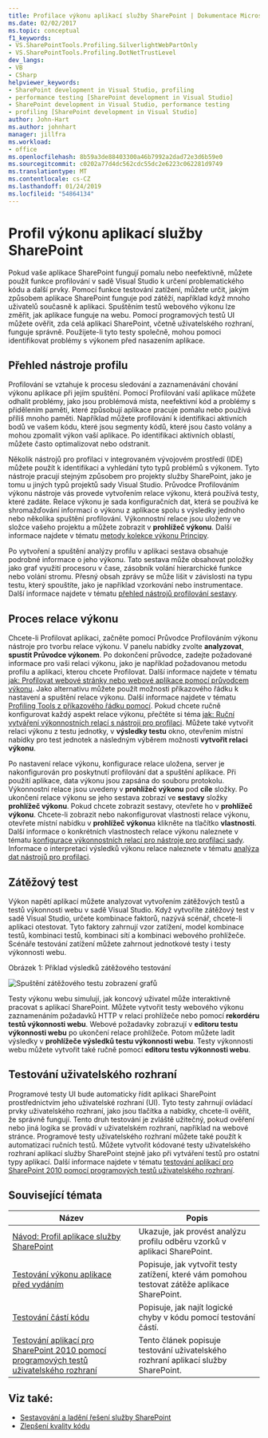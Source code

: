 ```yaml
---
title: Profilace výkonu aplikací služby SharePoint | Dokumentace Microsoftu
ms.date: 02/02/2017
ms.topic: conceptual
f1_keywords:
- VS.SharePointTools.Profiling.SilverlightWebPartOnly
- VS.SharePointTools.Profiling.DotNetTrustLevel
dev_langs:
- VB
- CSharp
helpviewer_keywords:
- SharePoint development in Visual Studio, profiling
- performance testing [SharePoint development in Visual Studio]
- SharePoint development in Visual Studio, performance testing
- profiling [SharePoint development in Visual Studio]
author: John-Hart
ms.author: johnhart
manager: jillfra
ms.workload:
- office
ms.openlocfilehash: 8b59a3de88403300a46b7992a2dad72e3d6b59e0
ms.sourcegitcommit: c0202a77d4dc562cdc55dc2e6223c062281d9749
ms.translationtype: MT
ms.contentlocale: cs-CZ
ms.lasthandoff: 01/24/2019
ms.locfileid: "54864134"
---
```

# <a name="profile-the-performance-of-sharepoint-applications"></a>Profil výkonu aplikací služby SharePoint

Pokud vaše aplikace SharePoint fungují pomalu nebo neefektivně, můžete použít funkce profilování v sadě Visual Studio k určení problematického kódu a další prvky. Pomocí funkce testování zatížení, můžete určit, jakým způsobem aplikace SharePoint funguje pod zátěží, například když mnoho uživatelů současně k aplikaci. Spuštěním testů webového výkonu lze změřit, jak aplikace funguje na webu. Pomocí programových testů UI můžete ověřit, zda celá aplikaci SharePoint, včetně uživatelského rozhraní, funguje správně. Použijete-li tyto testy společně, mohou pomoci identifikovat problémy s výkonem před nasazením aplikace.

## <a name="profile-tools-overview"></a>Přehled nástroje profilu

Profilování se vztahuje k procesu sledování a zaznamenávání chování výkonu aplikace při jejím spuštění. Pomocí Profilování vaší aplikace můžete odhalit problémy, jako jsou problémová místa, neefektivní kód a problémy s přidělením paměti, které způsobují aplikace pracuje pomalu nebo používá příliš mnoho paměti. Například můžete profilování k identifikaci aktivních bodů ve vašem kódu, které jsou segmenty kódů, které jsou často volány a mohou zpomalit výkon vaší aplikace. Po identifikaci aktivních oblastí, můžete často optimalizovat nebo odstranit.

Několik nástrojů pro profilaci v integrovaném vývojovém prostředí (IDE) můžete použít k identifikaci a vyhledání tyto typů problémů s výkonem. Tyto nástroje pracují stejným způsobem pro projekty služby SharePoint, jako je tomu u jiných typů projektů sady Visual Studio. Průvodce Profilováním výkonu nástroje vás provede vytvořením relace výkonu, která používá testy, které zadáte. Relace výkonu je sada konfiguračních dat, která se používá ke shromažďování informací o výkonu z aplikace spolu s výsledky jednoho nebo několika spuštění profilování. Výkonnostní relace jsou uloženy ve složce vašeho projektu a můžete zobrazit v **prohlížeč výkonu**. Další informace najdete v tématu [metody kolekce výkonu Principy](../profiling/understanding-performance-collection-methods.md).

Po vytvoření a spuštění analýzy profilu v aplikaci sestava obsahuje podrobné informace o jeho výkonu. Tato sestava může obsahovat položky jako graf využití procesoru v čase, zásobník volání hierarchické funkce nebo volání stromu. Přesný obsah zprávy se může lišit v závislosti na typu testu, který spouštíte, jako je například vzorkování nebo instrumentace. Další informace najdete v tématu [přehled nástrojů profilování sestavy](http://go.microsoft.com/fwlink/?LinkId=224689).

## <a name="performance-session-process"></a>Proces relace výkonu

Chcete-li Profilovat aplikaci, začněte pomocí Průvodce Profilováním výkonu nástroje pro tvorbu relace výkonu. V panelu nabídky zvolte **analyzovat**, **spustit Průvodce výkonem**. Po dokončení průvodce, zadejte požadované informace pro vaši relaci výkonu, jako je například požadovanou metodu profilu a aplikaci, kterou chcete Profilovat. Další informace najdete v tématu [jak: Profilovat webové stránky nebo webové aplikace pomocí průvodcem výkonu](http://go.microsoft.com/fwlink/?LinkId=224692). Jako alternativu můžete použít možnosti příkazového řádku k nastavení a spuštění relace výkonu. Další informace najdete v tématu [Profiling Tools z příkazového řádku pomocí](http://go.microsoft.com/fwlink/?LinkId=224703). Pokud chcete ručně konfigurovat každý aspekt relace výkonu, přečtěte si téma [jak: Ruční vytváření výkonnostních relací s nástroji pro profilaci](http://go.microsoft.com/fwlink/?LinkId=224691). Můžete také vytvořit relaci výkonu z testu jednotky, v **výsledky testu** okno, otevřením místní nabídky pro test jednotek a následným výběrem možnosti **vytvořit relaci výkonu**.

Po nastavení relace výkonu, konfigurace relace uložena, server je nakonfigurován pro poskytnutí profilování dat a spuštění aplikace. Při použití aplikace, data výkonu jsou zapsána do souboru protokolu. Výkonnostní relace jsou uvedeny v **prohlížeč výkonu** pod **cíle** složky. Po ukončení relace výkonu se jeho sestava zobrazí ve **sestavy** složky **prohlížeč výkonu**. Pokud chcete zobrazit sestavy, otevřete ho v **prohlížeč výkonu**. Chcete-li zobrazit nebo nakonfigurovat vlastnosti relace výkonu, otevřete místní nabídku v **prohlížeč výkonu**a klikněte na tlačítko **vlastnosti**. Další informace o konkrétních vlastnostech relace výkonu naleznete v tématu [konfigurace výkonnostních relací pro nástroje pro profilaci sady](http://go.microsoft.com/fwlink/?LinkId=224694). Informace o interpretaci výsledků výkonu relace naleznete v tématu [analýza dat nástrojů pro profilaci](http://go.microsoft.com/fwlink/?LinkId=224704).

## <a name="stress-test"></a>Zátěžový test

Výkon napětí aplikací můžete analyzovat vytvořením zátěžových testů a testů výkonnosti webu v sadě Visual Studio. Když vytvoříte zátěžový test v sadě Visual Studio, určete kombinace faktorů, nazývá scénář, chcete-li aplikaci otestovat. Tyto faktory zahrnují vzor zatížení, model kombinace testů, kombinaci testů, kombinaci sítí a kombinaci webového prohlížeče. Scénáře testování zatížení můžete zahrnout jednotkové testy i testy výkonnosti webu.

Obrázek 1: Příklad výsledků zátěžového testování

![Spuštění zátěžového testu zobrazení grafů](../sharepoint/media/load-webgraphs.png "běžícímu zátěžovému testu zobrazení grafů")

Testy výkonu webu simulují, jak koncový uživatel může interaktivně pracovat s aplikací SharePoint. Můžete vytvořit testy webového výkonu zaznamenáním požadavků HTTP v relaci prohlížeče nebo pomocí **rekordéru testů výkonnosti webu**. Webové požadavky zobrazují v **editoru testu výkonnosti webu** po ukončení relace prohlížeče. Potom můžete ladit výsledky v **prohlížeče výsledků testu výkonnosti webu**. Testy výkonnosti webu můžete vytvořit také ručně pomocí **editoru testu výkonnosti webu**.

## <a name="test-user-interfaces"></a>Testování uživatelského rozhraní

Programové testy UI bude automaticky řídit aplikaci SharePoint prostřednictvím jeho uživatelské rozhraní (UI). Tyto testy zahrnují ovládací prvky uživatelského rozhraní, jako jsou tlačítka a nabídky, chcete-li ověřit, že správně fungují. Tento druh testování je zvláště užitečný, pokud ověření nebo jiná logika se provádí v uživatelském rozhraní, například na webové stránce. Programové testy uživatelského rozhraní můžete také použít k automatizaci ručních testů. Můžete vytvořit kódované testy uživatelského rozhraní aplikací služby SharePoint stejně jako při vytváření testů pro ostatní typy aplikací. Další informace najdete v tématu [testování aplikací pro SharePoint 2010 pomocí programových testů uživatelského rozhraní](../test/testing-sharepoint-2010-applications-with-coded-ui-tests.md).

## <a name="related-topics"></a>Související témata

|Název|Popis|
|-----------|-----------------|
|[Návod: Profil aplikace služby SharePoint](../sharepoint/walkthrough-profiling-a-sharepoint-application.md)|Ukazuje, jak provést analýzu profilu odběru vzorků v aplikaci SharePoint.|
|[Testování výkonu aplikace před vydáním](/azure/devops/test/load-test/run-performance-tests-app-before-release?view=vsts)|Popisuje, jak vytvořit testy zatížení, které vám pomohou testovat zátěže aplikace SharePoint.|
|[Testování částí kódu](../test/unit-test-your-code.md)|Popisuje, jak najít logické chyby v kódu pomocí testování částí.|
|[Testování aplikací pro SharePoint 2010 pomocí programových testů uživatelského rozhraní](../test/testing-sharepoint-2010-applications-with-coded-ui-tests.md)|Tento článek popisuje testování uživatelského rozhraní aplikací služby SharePoint.|

## <a name="see-also"></a>Viz také:

- [Sestavování a ladění řešení služby SharePoint](../sharepoint/building-and-debugging-sharepoint-solutions.md)
- [Zlepšení kvality kódu](../test/improve-code-quality.md)